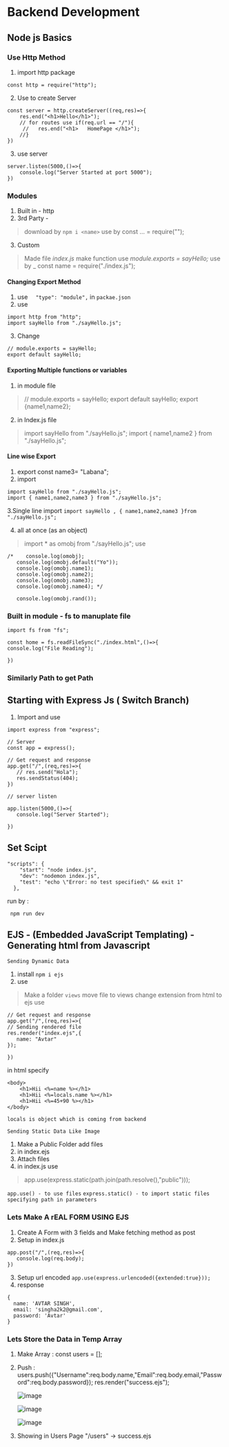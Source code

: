 # Backend Development

## Node js Basics 

### Use Http Method

1. import http package

`const http = require("http");`

2. Use to create Server

```
const server = http.createServer((req,res)=>{
    res.end("<h1>Hello</h1>");
    // for routes use if(req.url == "/"){
     //   res.end("<h1>   HomePage </h1>");
    //}
})
```

3. use server
```
server.listen(5000,()=>{
    console.log("Server Started at port 5000");
})
```

### Modules 
1. Built in - http
2. 3rd Party - 
> download by `npm i <name>`
> use by const ... = require("");
3. Custom 
> Made file *index.js*
> make function
> use _module.exports = sayHello;_
> use by _ const name = require("./index.js");

#### Changing Export Method
1. use `  "type": "module",` in `packae.json `
2. use 
```
import http from "http";
import sayHello from "./sayHello.js";
```
3. Change 

```
// module.exports = sayHello;
export default sayHello;
```



#### Exporting Multiple functions or variables

1. in module file
> // module.exports = sayHello;
> export default sayHello;
> export {name1,name2};

2. in Index.js file
> import sayHello from "./sayHello.js";
> import { name1,name2 } from "./sayHello.js";

#### Line wise Export

1. export const name3= "Labana";
2. import 
```
import sayHello from "./sayHello.js";
import { name1,name2,name3 } from "./sayHello.js";
```
3.Single line import
`import sayHello , { name1,name2,name3 }from "./sayHello.js";`

4. all at once (as an object)
> import * as omobj from "./sayHello.js";
> use 
```
/*    console.log(omobj);
   console.log(omobj.default("Yo"));
   console.log(omobj.name1);
   console.log(omobj.name2);
   console.log(omobj.name3);
   console.log(omobj.name4); */

   console.log(omobj.rand());
```

### Built in module - fs to manuplate file
`import fs from "fs";`
```
const home = fs.readFileSync("./index.html",()=>{
console.log("File Reading");

})
```
### Similarly Path to get Path 


## Starting with Express Js ( Switch Branch)

1. Import and use 
```
import express from "express";

// Server
const app = express();

// Get request and response
app.get("/",(req,res)=>{
   // res.send("Hola");
   res.sendStatus(404);
})

// server listen

app.listen(5000,()=>{
   console.log("Server Started");
   
})
```

## Set Scipt 

```
"scripts": {
    "start": "node index.js",
    "dev": "nodemon index.js",
    "test": "echo \"Error: no test specified\" && exit 1"
  },
```
run by : 

` npm run dev`

## EJS - (Embedded JavaScript Templating) - Generating html from Javascript

`Sending Dynamic Data`

1. install ` npm i ejs `
2. use 
> Make a folder `views`
> move file to views
> change extension from html to ejs
> use 
```
// Get request and response
app.get("/",(req,res)=>{
// Sending rendered file
res.render("index.ejs",{
   name: "Avtar"
});  

})
```

in html specify

```
<body>
    <h1>Hii <%=name %></h1>
    <h1>Hii <%=locals.name %></h1>
    <h1>Hii <%=45+90 %></h1>
</body>
```
`locals is object which is coming from backend`

`Sending Static Data Like Image`

1. Make a Public Folder add files
2. in index.ejs
3. Attach files
4. in index.js use
> app.use(express.static(path.join(path.resolve(),"public")));

`app.use() - to use files`
`express.static() - to import static files`
`specifying path in parameters`

### Lets Make A rEAL FORM USING EJS

1. Create A Form with 3 fields and Make fetching method as post
2. Setup in index.js
```
app.post("/",(req,res)=>{
   console.log(req.body);
})
```
3. Setup url encoded
` app.use(express.urlencoded({extended:true})); `
4. response
```
{
  name: 'AVTAR SINGH',
  email: 'singha2k2@gmail.com',
  password: 'Avtar'
}
```


### Lets Store the Data in Temp Array
1. Make Array : 
const users = [];
2. Push : 
   users.push({"Username":req.body.name,"Email":req.body.email,"Password":req.body.password});
   res.render("success.ejs");
   
   ![image](https://user-images.githubusercontent.com/88712571/230590330-987eacf6-5647-4837-950c-cf0fe3024fa6.png)
   
   ![image](https://user-images.githubusercontent.com/88712571/230590431-e4aa8bb1-a126-4527-9e88-6fc7c501866c.png)
   
   ![image](https://user-images.githubusercontent.com/88712571/230590564-7a9d1866-aba0-442f-ae16-54baa11a130b.png)

3. Showing in Users Page "/users" -> success.ejs
